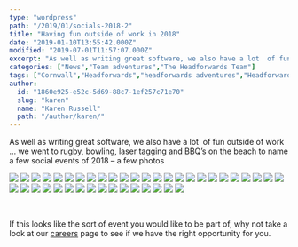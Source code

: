 ```yaml
---
type: "wordpress"
path: "/2019/01/socials-2018-2"
title: "Having fun outside of work in 2018"
date: "2019-01-10T13:55:42.000Z"
modified: "2019-07-01T11:57:07.000Z"
excerpt: "As well as writing great software, we also have a lot  of fun outside of work … we went to rugby, bowling, laser tagging and BBQ’s on the beach to name a few social events of 2018 – a few photos     If this looks like the sort of event you would like to …"
categories: ["News","Team adventures","The Headforwards Team"]
tags: ["Cornwall","Headforwards","headforwards adventures","Headforwards Team","headstock","Outsourcing","software jobs","software jobs cornwall","software jobs uk","Software Outsourcing"]
author:
  id: "1860e925-e52c-5d69-88c7-1ef257c71e70"
  slug: "karen"
  name: "Karen Russell"
  path: "/author/karen/"
---
```

As well as writing great software, we also have a lot  of fun outside of work … we went to rugby, bowling, laser tagging and BBQ’s on the beach to name a few social events of 2018 – a few photos


<section class="gallery">


![](/wp-content/uploads/2019/02/28166817_10156209705093200_7465585830689832548_n.jpg)
![](/wp-content/uploads/2019/02/28168485_1867767326629555_1338105461052757640_n.jpg)
![](/wp-content/uploads/2019/02/28277442_10156184811673200_6259843127290265690_n.jpg)
![](/wp-content/uploads/2019/02/28378269_10156209706863200_8292630736532861809_n.jpg)
![](/wp-content/uploads/2019/02/28378396_10156209705658200_2439711272126757669_n.jpg)
![](/wp-content/uploads/2019/02/28467624_10156209705143200_9136083437781399868_n.jpg)
![](/wp-content/uploads/2019/01/2018-12-15-20.04.07.jpg)
![](/wp-content/uploads/2019/02/29064563_10156315052443200_4546870026787447796_o.jpg)
![](/wp-content/uploads/2019/02/29351712_10156315045843200_3189813920363883094_o.jpg)
![](/wp-content/uploads/2019/02/29662406_1909557335783887_5499051619352516632_o.jpg)
![](/wp-content/uploads/2019/02/29662434_1909556949117259_163175555264664432_o.jpg)
![](/wp-content/uploads/2019/02/29662830_10156315050198200_8161130806158951718_o.jpg)
![](/wp-content/uploads/2019/02/31059641_10156376997418200_3537557478744917772_n.jpg)
![](/wp-content/uploads/2019/02/32859122_10156450114693200_1319812917138292736_n.jpg)
![](/wp-content/uploads/2019/02/32893892_10156447685423200_5850709604295507968_n.jpg)
![](/wp-content/uploads/2019/02/32913820_1978881398851480_5848191748437704704_o.jpg)
![](/wp-content/uploads/2019/02/32926054_10156447685363200_1821594762373758976_n.jpg)
![](/wp-content/uploads/2019/02/33072832_10156454130898200_458834706306170880_n.jpg)
![](/wp-content/uploads/2019/02/35928381_10156536460168200_8372635338748723200_n.jpg)
![](/wp-content/uploads/2019/02/36240576_10156557481288200_981399722193321984_n.jpg)
![](/wp-content/uploads/2019/02/36297893_2041735565899396_6310264327509114880_o.jpg)
![](/wp-content/uploads/2019/02/36311563_2041735792566040_7223369310872272896_o.jpg)
![](/wp-content/uploads/2019/02/36322766_2041735652566054_9085493175652450304_n.jpg)
![](/wp-content/uploads/2019/02/36389807_10156560315383200_3971093261136691200_n-2.jpg)
![](/wp-content/uploads/2019/02/36448162_10156560314843200_4608286762266001408_n.jpg)
![](/wp-content/uploads/2019/02/36455632_10156560314938200_1220792553503195136_n.jpg)
![](/wp-content/uploads/2019/02/37340848_2082167575189528_1759532059744796672_o.jpg)
![](/wp-content/uploads/2019/02/37370430_2082168031856149_614607367631273984_o.jpg)
![](/wp-content/uploads/2019/02/37370449_2082168011856151_3453762861195591680_o.jpg)
![](/wp-content/uploads/2019/02/37377539_2082167291856223_7540823593693741056_o.jpg)
![](/wp-content/uploads/2019/02/37394245_2082168478522771_5142035950301347840_o.jpg)
![](/wp-content/uploads/2019/02/37402451_2082167768522842_749947263211536384_o.jpg)
![](/wp-content/uploads/2019/02/48991650_10157014774603200_762439824132014080_n.jpg)
![](/wp-content/uploads/2019/02/49210719_2413269298746019_8208328482917187584_o.jpg)
![](/wp-content/uploads/2019/02/49314168_2413249725414643_3132881198766882816_o.jpg)
![](/wp-content/uploads/2019/02/49346177_2413245652081717_1763129309603561472_o.jpg)
![](/wp-content/uploads/2019/02/49429008_2413244788748470_1260042236691742720_o.jpg)
![](/wp-content/uploads/2019/02/49658206_2413261408746808_7461774033416093696_o.jpg)
![](/wp-content/uploads/2019/02/49664385_2413269292079353_6094750397673504768_o.jpg)
![](/wp-content/uploads/2019/02/49946562_2413245645415051_5154371882354475008_o.jpg)
![](/wp-content/uploads/2019/02/51371443_2470241453048803_1121593270120480768_o.jpg)

</section>

 

If this looks like the sort of event you would like to be part of, why not take a look at our [careers](http://www.headforwards.com/careers/) page to see if we have the right opportunity for you.